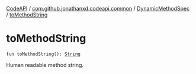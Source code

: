 [CodeAPI](../../index.md) / [com.github.jonathanxd.codeapi.common](../index.md) / [DynamicMethodSpec](index.md) / [toMethodString](.)

# toMethodString

`fun toMethodString(): `[`String`](https://kotlinlang.org/api/latest/jvm/stdlib/kotlin/-string/index.html)

Human readable method string.

